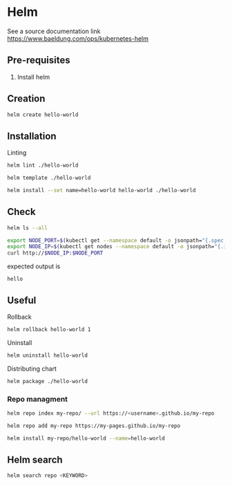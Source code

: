 # Helm

See a source documentation link https://www.baeldung.com/ops/kubernetes-helm

## Pre-requisites

1. Install helm

## Creation

```bash
helm create hello-world
```

## Installation

Linting
```bash
helm lint ./hello-world
```


```bash
helm template ./hello-world
```


```bash
helm install --set name=hello-world hello-world ./hello-world
```

## Check

```bash
helm ls --all
```

```bash
export NODE_PORT=$(kubectl get --namespace default -o jsonpath="{.spec.ports[0].nodePort}" services hello-world)
export NODE_IP=$(kubectl get nodes --namespace default -o jsonpath="{.items[0].status.addresses[0].address}")
curl http://$NODE_IP:$NODE_PORT
```

expected output is

```text
hello
```

## Useful


Rollback
```bash
helm rollback hello-world 1
```

Uninstall
```bash
helm uninstall hello-world
```

Distributing chart
```bash
helm package ./hello-world
```

### Repo managment


```bash
helm repo index my-repo/ --url https://<username>.github.io/my-repo
```

```bash
helm repo add my-repo https://my-pages.github.io/my-repo
```

```bash
helm install my-repo/hello-world --name=hello-world
```


## Helm search

```bash
helm search repo <KEYWORD>
```

